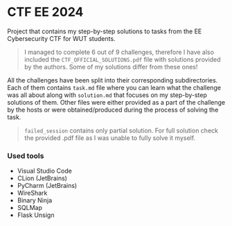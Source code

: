 # CTF EE 2024
Project that contains my step-by-step solutions to tasks from the EE Cybersecurity CTF for WUT students. 

> I managed to complete 6 out of 9 challenges, therefore I have also included the `CTF_OFFICIAL_SOLUTIONS.pdf` file with solutions provided by the authors. Some of my solutions differ from these ones!

All the challenges have been split into their corresponding subdirectories. Each of them contains `task.md` file where you can learn what the challenge was all about along with `solution.md` that focuses on my step-by-step solutions of them. Other files were either provided as a part of the challenge by the hosts or were obtained/produced during the process of solving the task.

> `failed_session` contains only partial solution. For full solution check the provided .pdf file as I was unable to fully solve it myself.

### Used tools
* Visual Studio Code
* CLion (JetBrains)
* PyCharm (JetBrains)
* WireShark
* Binary Ninja
* SQLMap
* Flask Unsign